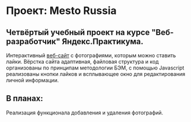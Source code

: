 # Проект: Mesto Russia
## Четвёртый учебный проект на курсе "Веб-разработчик" Яндекс.Практикума.
Интерактивный [веб-сайт](https://kogrms.github.io/russian-travel/) с фотографиями, которым можно ставить лайки.
Вёрстка сайта адаптивная, файловая структура и код организованы по принципам методологии БЭМ, с помощью Javascript реализованы кнопки лайков и всплывающее окно для редактирования личной информации.
## В планах:
Реализация функционала добавления и удаления фотографий.

